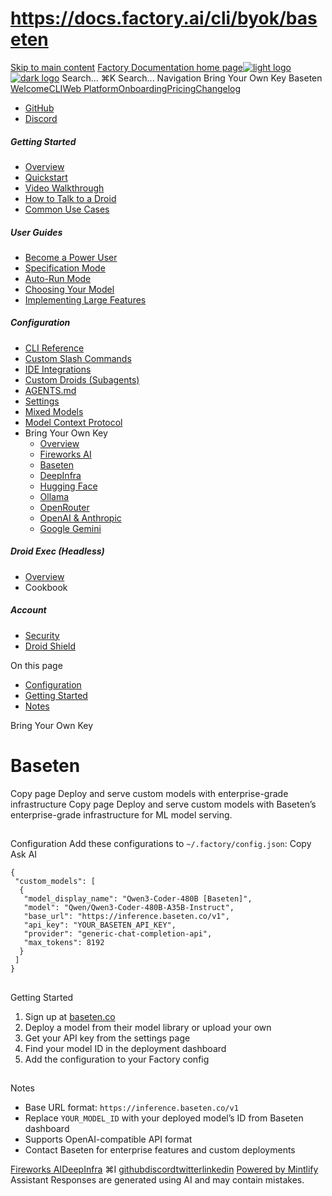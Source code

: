 # https://docs.factory.ai/cli/byok/baseten

[Skip to main content](https://docs.factory.ai/cli/byok/baseten#content-area)
[Factory Documentation home page![light logo](https://mintcdn.com/factory/znfImxXlrso1kEgo/logo/light.svg?fit=max&auto=format&n=znfImxXlrso1kEgo&q=85&s=d542d979e6c1a1ab8ddddac1a646a327)![dark logo](https://mintcdn.com/factory/znfImxXlrso1kEgo/logo/dark.svg?fit=max&auto=format&n=znfImxXlrso1kEgo&q=85&s=5c00942d328806f6cdcc3c0b95cda358)](https://docs.factory.ai/)
Search...
⌘K
Search...
Navigation
Bring Your Own Key
Baseten
[Welcome](https://docs.factory.ai/welcome)[CLI](https://docs.factory.ai/cli/getting-started/overview)[Web Platform](https://docs.factory.ai/web/getting-started/overview)[Onboarding](https://docs.factory.ai/onboarding)[Pricing](https://docs.factory.ai/pricing)[Changelog](https://docs.factory.ai/changelog/1-8)
  * [GitHub](https://github.com/factory-ai/factory)
  * [Discord](https://discord.gg/EQ2DQM2F)


##### Getting Started
  * [Overview](https://docs.factory.ai/cli/getting-started/overview)
  * [Quickstart](https://docs.factory.ai/cli/getting-started/quickstart)
  * [Video Walkthrough](https://docs.factory.ai/cli/getting-started/video-walkthrough)
  * [How to Talk to a Droid](https://docs.factory.ai/cli/getting-started/how-to-talk-to-a-droid)
  * [Common Use Cases](https://docs.factory.ai/cli/getting-started/common-use-cases)


##### User Guides
  * [Become a Power User](https://docs.factory.ai/cli/user-guides/become-a-power-user)
  * [Specification Mode](https://docs.factory.ai/cli/user-guides/specification-mode)
  * [Auto-Run Mode](https://docs.factory.ai/cli/user-guides/auto-run)
  * [Choosing Your Model](https://docs.factory.ai/cli/user-guides/choosing-your-model)
  * [Implementing Large Features](https://docs.factory.ai/cli/user-guides/implementing-large-features)


##### Configuration
  * [CLI Reference](https://docs.factory.ai/cli/configuration/cli-reference)
  * [Custom Slash Commands](https://docs.factory.ai/cli/configuration/custom-slash-commands)
  * [IDE Integrations](https://docs.factory.ai/cli/configuration/ide-integrations)
  * [Custom Droids (Subagents)](https://docs.factory.ai/cli/configuration/custom-droids)
  * [AGENTS.md](https://docs.factory.ai/cli/configuration/agents-md)
  * [Settings](https://docs.factory.ai/cli/configuration/settings)
  * [Mixed Models](https://docs.factory.ai/cli/configuration/mixed-models)
  * [Model Context Protocol](https://docs.factory.ai/cli/configuration/mcp)
  * Bring Your Own Key
    * [Overview](https://docs.factory.ai/cli/byok/overview)
    * [Fireworks AI](https://docs.factory.ai/cli/byok/fireworks)
    * [Baseten](https://docs.factory.ai/cli/byok/baseten)
    * [DeepInfra](https://docs.factory.ai/cli/byok/deepinfra)
    * [Hugging Face](https://docs.factory.ai/cli/byok/huggingface)
    * [Ollama](https://docs.factory.ai/cli/byok/ollama)
    * [OpenRouter](https://docs.factory.ai/cli/byok/openrouter)
    * [OpenAI & Anthropic](https://docs.factory.ai/cli/byok/openai-anthropic)
    * [Google Gemini](https://docs.factory.ai/cli/byok/google-gemini)


##### Droid Exec (Headless)
  * [Overview](https://docs.factory.ai/cli/droid-exec/overview)
  * Cookbook


##### Account
  * [Security](https://docs.factory.ai/cli/account/security)
  * [Droid Shield](https://docs.factory.ai/cli/account/droid-shield)


On this page
  * [Configuration](https://docs.factory.ai/cli/byok/baseten#configuration)
  * [Getting Started](https://docs.factory.ai/cli/byok/baseten#getting-started)
  * [Notes](https://docs.factory.ai/cli/byok/baseten#notes)


Bring Your Own Key
# Baseten
Copy page
Deploy and serve custom models with enterprise-grade infrastructure
Copy page
Deploy and serve custom models with Baseten’s enterprise-grade infrastructure for ML model serving.
##
[​](https://docs.factory.ai/cli/byok/baseten#configuration)
Configuration
Add these configurations to `~/.factory/config.json`:
Copy
Ask AI
```
{
 "custom_models": [
  {
   "model_display_name": "Qwen3-Coder-480B [Baseten]",
   "model": "Qwen/Qwen3-Coder-480B-A35B-Instruct",
   "base_url": "https://inference.baseten.co/v1",
   "api_key": "YOUR_BASETEN_API_KEY",
   "provider": "generic-chat-completion-api",
   "max_tokens": 8192
  }
 ]
}

```

##
[​](https://docs.factory.ai/cli/byok/baseten#getting-started)
Getting Started
  1. Sign up at [baseten.co](https://baseten.co)
  2. Deploy a model from their model library or upload your own
  3. Get your API key from the settings page
  4. Find your model ID in the deployment dashboard
  5. Add the configuration to your Factory config


##
[​](https://docs.factory.ai/cli/byok/baseten#notes)
Notes
  * Base URL format: `https://inference.baseten.co/v1`
  * Replace `YOUR_MODEL_ID` with your deployed model’s ID from Baseten dashboard
  * Supports OpenAI-compatible API format
  * Contact Baseten for enterprise features and custom deployments


[Fireworks AI](https://docs.factory.ai/cli/byok/fireworks)[DeepInfra](https://docs.factory.ai/cli/byok/deepinfra)
⌘I
[github](https://github.com/factory-ai/factory)[discord](https://discord.gg/EQ2DQM2F)[twitter](https://twitter.com/factoryAI)[linkedin](https://www.linkedin.com/company/factory-hq/)
[Powered by Mintlify](https://mintlify.com?utm_campaign=poweredBy&utm_medium=referral&utm_source=factory)
Assistant
Responses are generated using AI and may contain mistakes.

